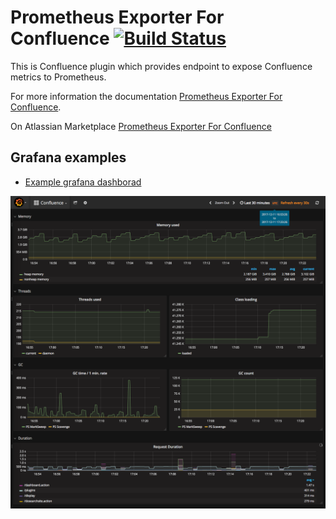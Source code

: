 # Prometheus Exporter For Confluence [![Build Status](https://travis-ci.org/AndreyVMarkelov/prom-confluence-exporter.svg?branch=master)](https://travis-ci.org/AndreyVMarkelov/prom-confluence-exporter)


This is Confluence plugin which provides endpoint to expose Confluence metrics to Prometheus.

For more information the documentation [Prometheus Exporter For Confluence](https://github.com/AndreyVMarkelov/prom-confluence-exporter/wiki/Prometheus-Exporter-For-Confluence).

On Atlassian Marketplace [Prometheus Exporter For Confluence](https://marketplace.atlassian.com/plugins/ru.andreymarkelov.atlas.plugins.prom-confluence-exporter/server/overview)

## Grafana examples 

* [Example grafana dashborad](./grafana/README.md)

![image](./grafana/img/grafana-confluence-dashboard.png)
